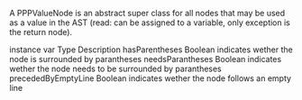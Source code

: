 A PPPValueNode is an abstract super class for all nodes that may be used as a value in the AST (read: can be assigned to a variable, only exception is the return node).


instance var 			Type 		Description
hasParentheses			Boolean 	indicates wether the node is surrounded by parantheses
needsParantheses		Boolean 	indicates wether the node needs to be surrounded by parantheses
precededByEmptyLine	Boolean		indicates wether the node follows an empty line 